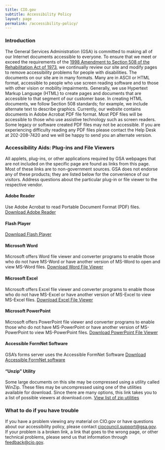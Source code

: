 ```yaml
---
title: CIO.gov
subtitle: Accessibility Policy
layout: page
permalink: /accessibility-policy/
---
```


### Introduction
The General Services Administration (GSA) is committed to making all of our Internet documents accessible to everyone. To ensure that we meet or exceed the requirements of the [1998 Amendment to Section 508 of the Rehabilitation Act of 1973](http://www.section508.gov/index.cfm?FuseAction=Content&ID=3), we continually review our site and modify pages to remove accessibility problems for people with disabilities. The documents on our site are in many formats. Many are in ASCII or HTML format, accessible to people who use screen reading software and to those with other vision or mobility impairments. Generally, we use Hypertext Markup Language (HTML) to create pages and documents that are accessible to that segment of our customer base. In creating HTML documents, we follow Section 508 standards; for example, we include alternate text to describe graphics. Currently, our website contains documents in Adobe Acrobat PDF file format. Most PDF files will be accessible to those who use assistive technology such as screen readers. Some legacy or software created PDF files may not be accessible. If you are experiencing difficulty reading any PDF files please contact the Help Desk at 202-208-7420 and we will be happy to send you an alternate version.

### Accessibility Aids: Plug-ins and File Viewers
All applets, plug-ins, or other applications required by GSA webpages that are not included on the specific page are found as links from this page. Most of these links are to non-government sources. GSA does not endorse any of these products; they are listed below for the convenience of our visitors. Address questions about the particular plug-in or file viewer to the respective vendor.

#### Adobe Reader
Use Adobe Acrobat to read Portable Document Format (PDF) files.
[Download Adobe Reader](http://get.adobe.com/reader/otherversions/)

#### Flash Player
[Download Flash Player](http://get.adobe.com/flashplayer/)

#### Microsoft Word
Microsoft offers Word file viewer and converter programs to enable those who do not have MS-Word or have another version of MS-Word to open and view MS-Word files.
[Download Word File Viewer](http://www.microsoft.com/downloads/details.aspx?familyid=3657CE88-7CFA-457A-9AEC-F4F827F20CAC&displaylang=en)

#### Microsoft Excel
Microsoft offers Excel file viewer and converter programs to enable those who do not have MS-Excel or have another version of MS-Excel to view MS-Excel files.
[Download Excel File Viewer](http://www.microsoft.com/downloads/details.aspx?familyid=1CD6ACF9-CE06-4E1C-8DCF-F33F669DBC3A&displaylang=en)

#### Microsoft PowerPoint
Microsoft offers PowerPoint file viewer and converter programs to enable those who do not have MS-PowerPoint or have another version of MS-PowerPoint to view MS-PowerPoint files.
[Download PowerPoint File Viewer](http://www.microsoft.com/en-us/download/details.aspx?id=6)

#### Accessible FormNet Software
GSA’s forms server uses the Accessible FormNet Software
[Download Accessible FormNet software](http://www.gsa.gov/Portal/gsa/ep/contentView.do?contentId=12455&bodyOnly=true&contentType=GSA_BASIC)

#### “Unzip” Utility
Some large documents on this site may be compressed using a utility called WinZip. These files may be uncompressed using one of the utilities available for download. Since there are many options, this link takes you to a list of possible viewers at download.com.
[View list of zip utilities](http://download.cnet.com/1770-20_4-0.html?searchtype=downloads&query=zip&tg=dl-2001&search=+Go%25252521+)

### What to do if you have trouble
If you have a problem viewing any material on CIO.gov or have questions about our accessibility policy, please contact [ciocouncil.support@gsa.gov](mailto:ciocouncil.support@gsa.gov). If your problem is a broken link, a link that goes to the wrong page, or other technical problems, please send us that information through [feedback@cio.gov](mailto:feedback@cio.gov).
